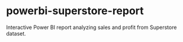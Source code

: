 # powerbi-superstore-report
Interactive Power BI report analyzing sales and profit from Superstore dataset.
